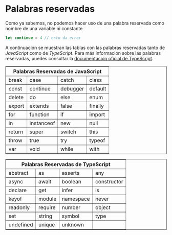 # Palabras reservadas

Como ya sabemos, no podemos hacer uso de una palabra reservada como nombre de una variable ni constante

```typescript
let continue = 4 // esto da error
```

A continuación se muestran las tablas con las palabras reservadas tanto de *JavaScript* como de *TypeScript*. Para más información sobre las palabras reservadas, puedes consultar la [documentación oficial de TypeScript](https://www.typescriptlang.org/docs/handbook/variable-declarations.html#reserved-words).

<table border="1">
    <thead>
        <tr>
            <th colspan="4">Palabras Reservadas de JavaScript</th>
        </tr>
    </thead>
    <tbody>
        <tr>
            <td>break</td>
            <td>case</td>
            <td>catch</td>
            <td>class</td>
        </tr>
        <tr>
            <td>const</td>
            <td>continue</td>
            <td>debugger</td>
            <td>default</td>
        </tr>
        <tr>
            <td>delete</td>
            <td>do</td>
            <td>else</td>
            <td>enum</td>
        </tr>
        <tr>
            <td>export</td>
            <td>extends</td>
            <td>false</td>
            <td>finally</td>
        </tr>
        <tr>
            <td>for</td>
            <td>function</td>
            <td>if</td>
            <td>import</td>
        </tr>
        <tr>
            <td>in</td>
            <td>instanceof</td>
            <td>new</td>
            <td>null</td>
        </tr>
        <tr>
            <td>return</td>
            <td>super</td>
            <td>switch</td>
            <td>this</td>
        </tr>
        <tr>
            <td>throw</td>
            <td>true</td>
            <td>try</td>
            <td>typeof</td>
        </tr>
        <tr>
            <td>var</td>
            <td>void</td>
            <td>while</td>
            <td>with</td>
        </tr>
    </tbody>
</table>

<table border="1">
    <thead>
        <tr>
            <th colspan="4">Palabras Reservadas de TypeScript</th>
        </tr>
    </thead>
    <tbody>
        <tr>
            <td>abstract</td>
            <td>as</td>
            <td>asserts</td>
            <td>any</td>
        </tr>
        <tr>
            <td>async</td>
            <td>await</td>
            <td>boolean</td>
            <td>constructor</td>
        </tr>
        <tr>
            <td>declare</td>
            <td>get</td>
            <td>infer</td>
            <td>is</td>
        </tr>
        <tr>
            <td>keyof</td>
            <td>module</td>
            <td>namespace</td>
            <td>never</td>
        </tr>
        <tr>
            <td>readonly</td>
            <td>require</td>
            <td>number</td>
            <td>object</td>
        </tr>
        <tr>
            <td>set</td>
            <td>string</td>
            <td>symbol</td>
            <td>type</td>
        </tr>
        <tr>
            <td>undefined</td>
            <td>unique</td>
            <td>unknown</td>
            <td></td>
        </tr>
    </tbody>
</table>
